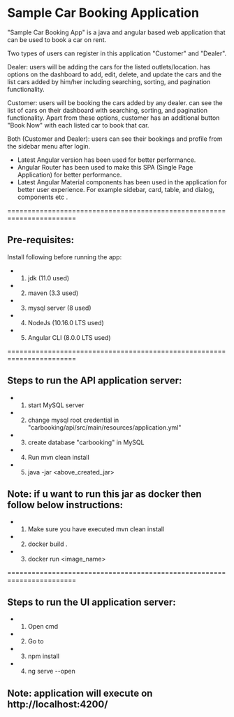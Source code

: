 # Sample Car Booking Application

"Sample Car Booking App" is a java and angular based web application that can be used to book a car on rent. 

Two types of users can register in this application "Customer" and "Dealer".

Dealer: users will be adding the cars for the listed outlets/location. 
has options on the dashboard to add, edit, delete, and update the cars and the list cars added by him/her including searching, sorting, and pagination functionality.

Customer: users will be booking the cars added by any dealer. can see the list of cars on their dashboard with searching, sorting, and pagination functionality. Apart from these options, customer has an additional button "Book Now" with each listed car to book that car.

Both (Customer and Dealer): users can see their bookings and profile from the sidebar menu after login.

* Latest Angular version has been used for better performance.
* Angular Router has been used to make this SPA (Single Page Application) for better performance.
* Latest Angular Material components has been used in the application for better user experience. For example sidebar, card, table, and dialog, components etc .   

=======================================================================
  
## Pre-requisites:

Install following before running the app:

* 1. jdk (11.0 used)
* 2. maven (3.3 used)
* 3. mysql server (8 used)
* 4. NodeJs (10.16.0 LTS used)
* 5. Angular CLI (8.0.0 LTS used)

=======================================================================

## Steps to run the API application server:

* 1. start MySQL server
* 2. change mysql root credential in "carbooking/api/src/main/resources/application.yml"
* 3. create database "carbooking" in MySQL
* 4. Run mvn clean install 
* 5. java -jar <above_created_jar>


## Note:  if u want to run this jar as docker then follow below instructions:

* 1. Make sure you have executed mvn clean install 
* 2. docker build .
* 3. docker run <image_name>


=======================================================================

## Steps to run the UI application server:

* 1. Open cmd
* 2. Go to <project directory>
* 3. npm install
* 4. ng serve --open

## Note: application will execute on http://localhost:4200/